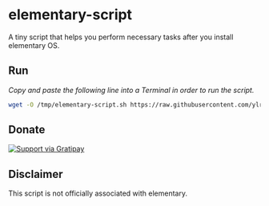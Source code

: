 # elementary-script
A tiny script that helps you perform necessary tasks after you install elementary OS.

## Run

*Copy and paste the following line into a Terminal in order to run the script.*

```bash
wget -O /tmp/elementary-script.sh https://raw.githubusercontent.com/ylrxeidx/elementary-script/master/elementary-script.sh && chmod +x /tmp/elementary-script.sh && /tmp/elementary-script.sh
```

## Donate
[![Support via Gratipay](https://cdn.rawgit.com/gratipay/gratipay-badge/2.3.0/dist/gratipay.png)](https://gratipay.com/ylrxeidx/)


## Disclaimer
This script is not officially associated with elementary.
